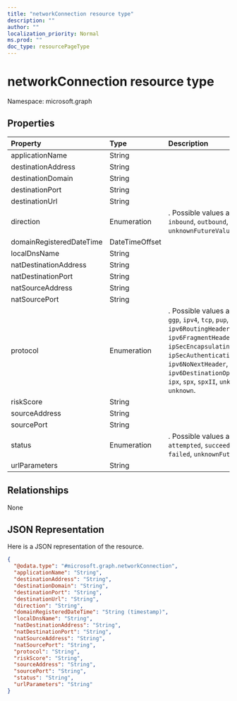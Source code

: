```yaml
---
title: "networkConnection resource type"
description: ""
author: ""
localization_priority: Normal
ms.prod: ""
doc_type: resourcePageType
---
```


# networkConnection resource type


Namespace: microsoft.graph



## Properties
|Property|Type|Description|
|:---|:---|:---|
|applicationName|String||
|destinationAddress|String||
|destinationDomain|String||
|destinationPort|String||
|destinationUrl|String||
|direction|Enumeration|. Possible values are: `unknown`, `inbound`, `outbound`, `unknownFutureValue`.|
|domainRegisteredDateTime|DateTimeOffset||
|localDnsName|String||
|natDestinationAddress|String||
|natDestinationPort|String||
|natSourceAddress|String||
|natSourcePort|String||
|protocol|Enumeration|. Possible values are: `ip`, `icmp`, `igmp`, `ggp`, `ipv4`, `tcp`, `pup`, `udp`, `idp`, `ipv6`, `ipv6RoutingHeader`, `ipv6FragmentHeader`, `ipSecEncapsulatingSecurityPayload`, `ipSecAuthenticationHeader`, `icmpV6`, `ipv6NoNextHeader`, `ipv6DestinationOptions`, `nd`, `raw`, `ipx`, `spx`, `spxII`, `unknownFutureValue`, `unknown`.|
|riskScore|String||
|sourceAddress|String||
|sourcePort|String||
|status|Enumeration|. Possible values are: `unknown`, `attempted`, `succeeded`, `blocked`, `failed`, `unknownFutureValue`.|
|urlParameters|String||

## Relationships
None

## JSON Representation
Here is a JSON representation of the resource.
<!-- {
  "blockType": "resource",
  "@odata.type": "microsoft.graph.networkConnection"
}
-->
``` json
{
  "@odata.type": "#microsoft.graph.networkConnection",
  "applicationName": "String",
  "destinationAddress": "String",
  "destinationDomain": "String",
  "destinationPort": "String",
  "destinationUrl": "String",
  "direction": "String",
  "domainRegisteredDateTime": "String (timestamp)",
  "localDnsName": "String",
  "natDestinationAddress": "String",
  "natDestinationPort": "String",
  "natSourceAddress": "String",
  "natSourcePort": "String",
  "protocol": "String",
  "riskScore": "String",
  "sourceAddress": "String",
  "sourcePort": "String",
  "status": "String",
  "urlParameters": "String"
}
```

